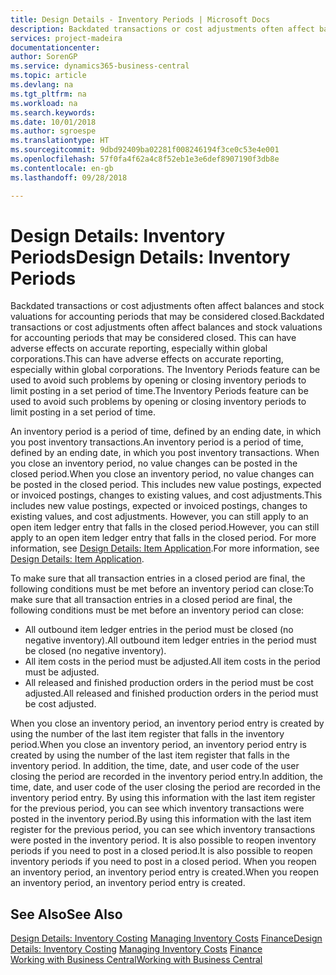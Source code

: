 ```yaml
---
title: Design Details - Inventory Periods | Microsoft Docs
description: Backdated transactions or cost adjustments often affect balances and stock valuations for accounting periods that may be considered closed. This can have adverse effects on accurate reporting, especially within global corporations. The Inventory Periods feature can be used to avoid such problems by opening or closing inventory periods to limit posting in a set period of time.
services: project-madeira
documentationcenter: 
author: SorenGP
ms.service: dynamics365-business-central
ms.topic: article
ms.devlang: na
ms.tgt_pltfrm: na
ms.workload: na
ms.search.keywords: 
ms.date: 10/01/2018
ms.author: sgroespe
ms.translationtype: HT
ms.sourcegitcommit: 9dbd92409ba02281f008246194f3ce0c53e4e001
ms.openlocfilehash: 57f0fa4f62a4c8f52eb1e3e6def8907190f3db8e
ms.contentlocale: en-gb
ms.lasthandoff: 09/28/2018

---
```

# <a name="design-details-inventory-periods"></a><span data-ttu-id="02b89-105">Design Details: Inventory Periods</span><span class="sxs-lookup"><span data-stu-id="02b89-105">Design Details: Inventory Periods</span></span>
<span data-ttu-id="02b89-106">Backdated transactions or cost adjustments often affect balances and stock valuations for accounting periods that may be considered closed.</span><span class="sxs-lookup"><span data-stu-id="02b89-106">Backdated transactions or cost adjustments often affect balances and stock valuations for accounting periods that may be considered closed.</span></span> <span data-ttu-id="02b89-107">This can have adverse effects on accurate reporting, especially within global corporations.</span><span class="sxs-lookup"><span data-stu-id="02b89-107">This can have adverse effects on accurate reporting, especially within global corporations.</span></span> <span data-ttu-id="02b89-108">The Inventory Periods feature can be used to avoid such problems by opening or closing inventory periods to limit posting in a set period of time.</span><span class="sxs-lookup"><span data-stu-id="02b89-108">The Inventory Periods feature can be used to avoid such problems by opening or closing inventory periods to limit posting in a set period of time.</span></span>  

 <span data-ttu-id="02b89-109">An inventory period is a period of time, defined by an ending date, in which you post inventory transactions.</span><span class="sxs-lookup"><span data-stu-id="02b89-109">An inventory period is a period of time, defined by an ending date, in which you post inventory transactions.</span></span> <span data-ttu-id="02b89-110">When you close an inventory period, no value changes can be posted in the closed period.</span><span class="sxs-lookup"><span data-stu-id="02b89-110">When you close an inventory period, no value changes can be posted in the closed period.</span></span> <span data-ttu-id="02b89-111">This includes new value postings, expected or invoiced postings, changes to existing values, and cost adjustments.</span><span class="sxs-lookup"><span data-stu-id="02b89-111">This includes new value postings, expected or invoiced postings, changes to existing values, and cost adjustments.</span></span> <span data-ttu-id="02b89-112">However, you can still apply to an open item ledger entry that falls in the closed period.</span><span class="sxs-lookup"><span data-stu-id="02b89-112">However, you can still apply to an open item ledger entry that falls in the closed period.</span></span> <span data-ttu-id="02b89-113">For more information, see [Design Details: Item Application](design-details-item-application.md).</span><span class="sxs-lookup"><span data-stu-id="02b89-113">For more information, see [Design Details: Item Application](design-details-item-application.md).</span></span>  

 <span data-ttu-id="02b89-114">To make sure that all transaction entries in a closed period are final, the following conditions must be met before an inventory period can close:</span><span class="sxs-lookup"><span data-stu-id="02b89-114">To make sure that all transaction entries in a closed period are final, the following conditions must be met before an inventory period can close:</span></span>  

-   <span data-ttu-id="02b89-115">All outbound item ledger entries in the period must be closed (no negative inventory).</span><span class="sxs-lookup"><span data-stu-id="02b89-115">All outbound item ledger entries in the period must be closed (no negative inventory).</span></span>  
-   <span data-ttu-id="02b89-116">All item costs in the period must be adjusted.</span><span class="sxs-lookup"><span data-stu-id="02b89-116">All item costs in the period must be adjusted.</span></span>  
-   <span data-ttu-id="02b89-117">All released and finished production orders in the period must be cost adjusted.</span><span class="sxs-lookup"><span data-stu-id="02b89-117">All released and finished production orders in the period must be cost adjusted.</span></span>  

 <span data-ttu-id="02b89-118">When you close an inventory period, an inventory period entry is created by using the number of the last item register that falls in the inventory period.</span><span class="sxs-lookup"><span data-stu-id="02b89-118">When you close an inventory period, an inventory period entry is created by using the number of the last item register that falls in the inventory period.</span></span> <span data-ttu-id="02b89-119">In addition, the time, date, and user code of the user closing the period are recorded in the inventory period entry.</span><span class="sxs-lookup"><span data-stu-id="02b89-119">In addition, the time, date, and user code of the user closing the period are recorded in the inventory period entry.</span></span> <span data-ttu-id="02b89-120">By using this information with the last item register for the previous period, you can see which inventory transactions were posted in the inventory period.</span><span class="sxs-lookup"><span data-stu-id="02b89-120">By using this information with the last item register for the previous period, you can see which inventory transactions were posted in the inventory period.</span></span> <span data-ttu-id="02b89-121">It is also possible to reopen inventory periods if you need to post in a closed period.</span><span class="sxs-lookup"><span data-stu-id="02b89-121">It is also possible to reopen inventory periods if you need to post in a closed period.</span></span> <span data-ttu-id="02b89-122">When you reopen an inventory period, an inventory period entry is created.</span><span class="sxs-lookup"><span data-stu-id="02b89-122">When you reopen an inventory period, an inventory period entry is created.</span></span>  

## <a name="see-also"></a><span data-ttu-id="02b89-123">See Also</span><span class="sxs-lookup"><span data-stu-id="02b89-123">See Also</span></span>  
 <span data-ttu-id="02b89-124">[Design Details: Inventory Costing](design-details-inventory-costing.md) [Managing Inventory Costs](finance-manage-inventory-costs.md) [Finance](finance.md)</span><span class="sxs-lookup"><span data-stu-id="02b89-124">[Design Details: Inventory Costing](design-details-inventory-costing.md) [Managing Inventory Costs](finance-manage-inventory-costs.md) [Finance](finance.md)</span></span>  
 [<span data-ttu-id="02b89-125">Working with Business Central</span><span class="sxs-lookup"><span data-stu-id="02b89-125">Working with Business Central</span></span>](ui-work-product.md)

